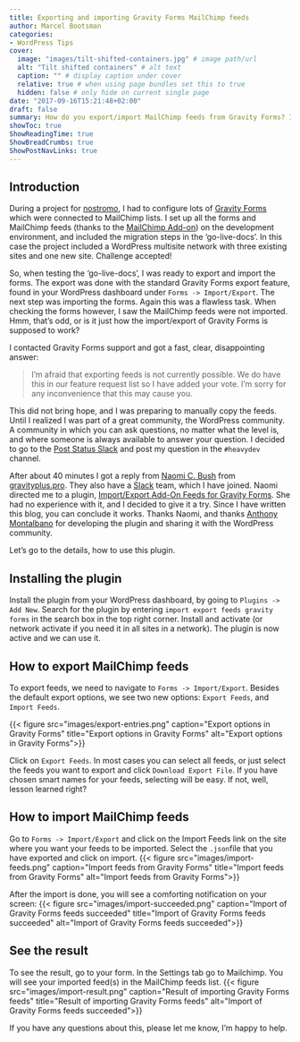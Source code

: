 ```yaml
---
title: Exporting and importing Gravity Forms MailChimp feeds
author: Marcel Bootsman
categories:
- WordPress Tips
cover: 
  image: "images/tilt-shifted-containers.jpg" # image path/url
  alt: "Tilt shifted containers" # alt text
  caption: "" # display caption under cover
  relative: true # when using page bundles set this to true
  hidden: false # only hide on current single page
date: "2017-09-16T15:21:48+02:00"
draft: false
summary: How do you export/import MailChimp feeds from Gravity Forms? In this post I'll explain you how to do it.
showToc: true
ShowReadingTime: true
ShowBreadCrumbs: true
ShowPostNavLinks: true
---
```

Introduction
------------

During a project for [nostromo](https://nostromo.nl), I had to configure lots of [Gravity Forms](https://nostromo.nl/gravityforms/) which were connected to MailChimp lists. I set up all the forms and MailChimp feeds (thanks to the [MailChimp Add-on](http://www.gravityforms.com/add-ons/mailchimp/)) on the development environment, and included the migration steps in the ‘go-live-docs’. In this case the project included a WordPress multisite network with three existing sites and one new site. Challenge accepted!

So, when testing the ‘go-live-docs’, I was ready to export and import the forms. The export was done with the standard Gravity Forms export feature, found in your WordPress dashboard under `Forms -> Import/Export`. The next step was importing the forms. Again this was a flawless task. When checking the forms however, I saw the MailChimp feeds were not imported. Hmm, that’s odd, or is it just how the import/export of Gravity Forms is supposed to work?

I contacted Gravity Forms support and got a fast, clear, disappointing answer:

> I’m afraid that exporting feeds is not currently possible. We do have this in our feature request list so I have added your vote. I’m sorry for any inconvenience that this may cause you.

This did not bring hope, and I was preparing to manually copy the feeds. Until I realized I was part of a great community, the WordPress community. A community in which you can ask questions, no matter what the level is, and where someone is always available to answer your question. I decided to go to the [Post Status Slack](https://poststatus.com/club/) and post my question in the `#heavydev` channel.

After about 40 minutes I got a reply from [Naomi C. Bush](https://naomicbush.com/) from [gravityplus.pro](https://gravityplus.pro). They also have a [Slack](https://gravityplus.pro/community/) team, which I have joined. Naomi directed me to a plugin, [Import/Export Add-On Feeds for Gravity Forms](https://wordpress.org/plugins/importexport-add-on-feeds-for-gravity-forms/). She had no experience with it, and I decided to give it a try. Since I have written this blog, you can conclude it works. Thanks Naomi, and thanks [Anthony Montalbano](https://anthonymontalbano.com/) for developing the plugin and sharing it with the WordPress community.

Let’s go to the details, how to use this plugin.

Installing the plugin
---------------------

Install the plugin from your WordPress dashboard, by going to `Plugins -> Add New`. Search for the plugin by entering `import export feeds gravity forms` in the search box in the top right corner. Install and activate (or network activate if you need it in all sites in a network). The plugin is now active and we can use it.

How to export MailChimp feeds
-----------------------------

To export feeds, we need to navigate to `Forms -> Import/Export`. Besides the default export options, we see two new options: `Export Feeds`, and `Import Feeds`.

{{< figure src="images/export-entries.png" caption="Export options in Gravity Forms" title="Export options in Gravity Forms" alt="Export options in Gravity Forms">}}

Click on `Export Feeds`. In most cases you can select all feeds, or just select the feeds you want to export and click `Download Export File`. If you have chosen smart names for your feeds, selecting will be easy. If not, well, lesson learned right?

How to import MailChimp feeds
-----------------------------

Go to `Forms -> Import/Export` and click on the Import Feeds link on the site where you want your feeds to be imported. Select the `.json`file that you have exported and click on import.
{{< figure src="images/import-feeds.png" caption="Import feeds from Gravity Forms" title="Import feeds from Gravity Forms" alt="Import feeds from Gravity Forms">}}

After the import is done, you will see a comforting notification on your screen:
{{< figure src="images/import-succeeded.png" caption="Import of Gravity Forms feeds succeeded" title="Import of Gravity Forms feeds succeeded" alt="Import of Gravity Forms feeds succeeded">}}

See the result
--------------

To see the result, go to your form. In the Settings tab go to Mailchimp. You will see your imported feed(s) in the MailChimp feeds list.
{{< figure src="images/import-result.png" caption="Result of importing Gravity Forms feeds" title="Result of importing Gravity Forms feeds" alt="Import of Gravity Forms feeds succeeded">}}

If you have any questions about this, please let me know, I’m happy to help.